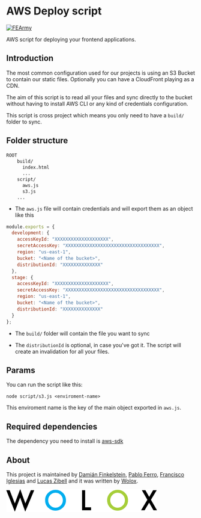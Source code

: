 # AWS Deploy script

[![FEArmy](https://github.com/Wolox/react-chat-widget/raw/master/assets/FEA_open_source_sm.png)](https://github.com/orgs/Wolox/teams/front-end-army/members)

AWS script for deploying your frontend applications.

## Introduction

The most common configuration used for our projects is using an S3 Bucket to contain our static files. Optionally you can have a CloudFront playing as a CDN.

The aim of this script is to read all your files and sync directly to the bucket without having to install AWS CLI or any kind of credentials configuration.


This script is cross project which means you only need to have a `build/` folder to sync.

## Folder structure
```
ROOT
    build/
      index.html
      ...
    script/
      aws.js
      s3.js
    ...
```

- The `aws.js` file will contain credentials and will export them as an object like this

```js
module.exports = {
  development: {
    accessKeyId: "XXXXXXXXXXXXXXXXXXXX",
    secretAccessKey: "XXXXXXXXXXXXXXXXXXXXXXXXXXXXXXXXXXX",
    region: "us-east-1",
    bucket: "<Name of the bucket>",
    distributionId: "XXXXXXXXXXXXXX"
  },
  stage: {
    accessKeyId: "XXXXXXXXXXXXXXXXXXXX",
    secretAccessKey: "XXXXXXXXXXXXXXXXXXXXXXXXXXXXXXXXXXX",
    region: "us-east-1",
    bucket: "<Name of the bucket>",
    distributionId: "XXXXXXXXXXXXXX"
  }
};
```

- The  `build/` folder will contain the file you want to sync

- The `distributionId` is optional, in case you've got it. The script will create an invalidation for all your files.

## Params
You can run the script like this:

```
node script/s3.js <enviroment-name>
```

This enviroment name is the key of the main object exported in `aws.js`.

## Required dependencies

The dependency you need to install is [aws-sdk](https://www.npmjs.com/package/aws-sdk)


## About

This project is maintained by [Damián Finkelstein](https://github.com/damfinkel), [Pablo Ferro](https://github.com/pabloferro), [Francisco Iglesias](https://github.com/FrankIglesias) and [Lucas Zibell](https://github.com/LucasZibell) and it was written by [Wolox](http://www.wolox.com.ar).

![Wolox](https://raw.githubusercontent.com/Wolox/press-kit/master/logos/logo_banner.png)